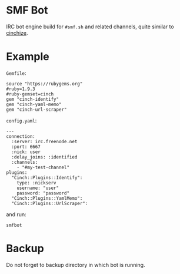 # SMF Bot

IRC bot engine build for `#smf.sh` and related channels, quite similar to [cinchize](https://github.com/netfeed/cinchize).

# Example

`Gemfile`:

    source "https://rubygems.org"
    #ruby=1.9.3
    #ruby-gemset=cinch
    gem "cinch-identify"
    gem "cinch-yaml-memo"
    gem "cinch-url-scraper"

`config.yaml`:

    ---
    connection:
      :server: irc.freenode.net
      :port: 6667
      :nick: user
      :delay_joins: :identified
      :channels:
        - "#my-test-channel"
    plugins:
      "Cinch::Plugins::Identify":
        type: :nickserv
        username: "user"
        password: "password"
      "Cinch::Plugins::YamlMemo":
      "Cinch::Plugins::UrlScraper":

and run:

    smfbot

# Backup

Do not forget to backup directory in which bot is running.
